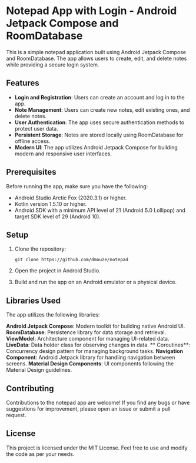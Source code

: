 # Notepad App with Login - Android Jetpack Compose and RoomDatabase

This is a simple notepad application built using Android Jetpack Compose and RoomDatabase. The app allows users to create, edit, and delete notes while providing a secure login system.

## Features
- **Login and Registration**: Users can create an account and log in to the app.
- **Note Management**: Users can create new notes, edit existing ones, and delete notes.
- **User Authentication**: The app uses secure authentication methods to protect user data.
- **Persistent Storage**: Notes are stored locally using RoomDatabase for offline access.
- **Modern UI**: The app utilizes Android Jetpack Compose for building modern and responsive user interfaces.

## Prerequisites
Before running the app, make sure you have the following:

- Android Studio Arctic Fox (2020.3.1) or higher.
- Kotlin version 1.5.10 or higher.
- Android SDK with a minimum API level of 21 (Android 5.0 Lollipop) and target SDK level of 29 (Android 10).

## Setup
1. Clone the repository:
   ```
   git clone https://github.com/dmouze/notepad
   ```
   
3. Open the project in Android Studio.

4. Build and run the app on an Android emulator or a physical device.

## Libraries Used
The app utilizes the following libraries:

**Android Jetpack Compose**: Modern toolkit for building native Android UI.
**RoomDatabase**: Persistence library for data storage and retrieval.
**ViewModel**: Architecture component for managing UI-related data.
**LiveData**: Data holder class for observing changes in data.
** Coroutines**: Concurrency design pattern for managing background tasks.
**Navigation Component**: Android Jetpack library for handling navigation between screens.
**Material Design Components**: UI components following the Material Design guidelines.

## Contributing
Contributions to the notepad app are welcome! If you find any bugs or have suggestions for improvement, please open an issue or submit a pull request.

## License
This project is licensed under the MIT License. Feel free to use and modify the code as per your needs.

